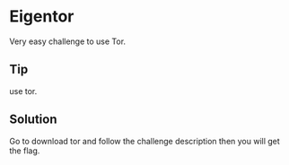 # Eigentor

Very easy challenge to use Tor.

## Tip

use tor.

## Solution

Go to download tor and follow the challenge description then you will get the flag.
